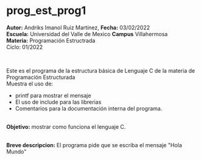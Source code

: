 # prog_est_prog1
<p><b>Autor:</b> Andriks Imanol Ruiz Martínez, <b>Fecha:</b> 03/02/2022  <br>
  <b>Escuela:</b> Universidad del Valle de Mexico <b>Campus</b> Villahermosa <br>
  <b>Materia:</b> Programación Estructrada <br>
Ciclo: 01/2022</p>
<br>
<p>Este es el programa de la estructura básica de Lenguaje C de la materia de Programación Estructurada<br>
Muestra el uso de:
  <ul>
    <li>printf para mostrar el mensaje</li>
    <li>El uso de include para las librerias</li>
<li>Comentarios para la documentación interna del programa.</li>
    </ul>
    </p>
<br>
<b>Objetivo:</b> mostrar como funciona el lenguaje C.
<br>
<br>
<p><b>Breve descripcion:</b>
El programa pide que se escriba el mensaje "Hola Mundo" <br>
</p>
